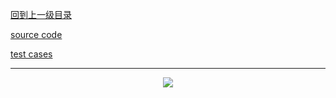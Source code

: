 [回到上一级目录](https://zhaochenyou.github.io/Way-to-Algorithm/Chapter-2/)

[source code](https://github.com/zhaochenyou/Way-to-Algorithm/raw/master/Chapter-2/src/BreadthFirstSearch.hpp)

[test cases](https://github.com/zhaochenyou/Way-to-Algorithm/raw/master/Chapter-2/src/BreadthFirstSearch.cpp)

----------
<p align="center"><img src="https://github.com/zhaochenyou/Way-to-Algorithm/raw/master/Chapter-2/res/BreadthFirstSearch.png" /></p>
